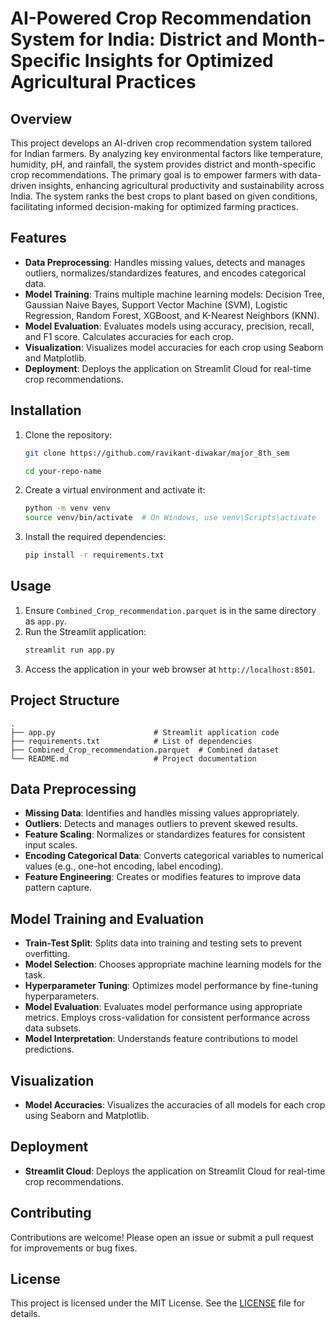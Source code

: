 # AI-Powered Crop Recommendation System for India: District and Month-Specific Insights for Optimized Agricultural Practices

## Overview

This project develops an AI-driven crop recommendation system tailored for Indian farmers. By analyzing key environmental factors like temperature, humidity, pH, and rainfall, the system provides district and month-specific crop recommendations. The primary goal is to empower farmers with data-driven insights, enhancing agricultural productivity and sustainability across India. The system ranks the best crops to plant based on given conditions, facilitating informed decision-making for optimized farming practices.

## Features

- **Data Preprocessing**: Handles missing values, detects and manages outliers, normalizes/standardizes features, and encodes categorical data.
- **Model Training**: Trains multiple machine learning models: Decision Tree, Gaussian Naive Bayes, Support Vector Machine (SVM), Logistic Regression, Random Forest, XGBoost, and K-Nearest Neighbors (KNN).
- **Model Evaluation**: Evaluates models using accuracy, precision, recall, and F1 score. Calculates accuracies for each crop.
- **Visualization**: Visualizes model accuracies for each crop using Seaborn and Matplotlib.
- **Deployment**: Deploys the application on Streamlit Cloud for real-time crop recommendations.

## Installation

1. Clone the repository:
   ```sh
   git clone https://github.com/ravikant-diwakar/major_8th_sem
   ```
   ```sh
   cd your-repo-name
   ```
2. Create a virtual environment and activate it:
   ```sh
   python -m venv venv
   source venv/bin/activate  # On Windows, use venv\Scripts\activate
   ```
3. Install the required dependencies:
   ```sh
   pip install -r requirements.txt
   ```

## Usage

1. Ensure `Combined_Crop_recommendation.parquet` is in the same directory as `app.py`.
2. Run the Streamlit application:
   ```sh
   streamlit run app.py
   ```
3. Access the application in your web browser at `http://localhost:8501`.

## Project Structure

```
.
├── app.py                      # Streamlit application code
├── requirements.txt            # List of dependencies
├── Combined_Crop_recommendation.parquet  # Combined dataset
└── README.md                   # Project documentation
```

## Data Preprocessing

- **Missing Data**: Identifies and handles missing values appropriately.
- **Outliers**: Detects and manages outliers to prevent skewed results.
- **Feature Scaling**: Normalizes or standardizes features for consistent input scales.
- **Encoding Categorical Data**: Converts categorical variables to numerical values (e.g., one-hot encoding, label encoding).
- **Feature Engineering**: Creates or modifies features to improve data pattern capture.

## Model Training and Evaluation

- **Train-Test Split**: Splits data into training and testing sets to prevent overfitting.
- **Model Selection**: Chooses appropriate machine learning models for the task.
- **Hyperparameter Tuning**: Optimizes model performance by fine-tuning hyperparameters.
- **Model Evaluation**: Evaluates model performance using appropriate metrics. Employs cross-validation for consistent performance across data subsets.
- **Model Interpretation**: Understands feature contributions to model predictions.

## Visualization

- **Model Accuracies**: Visualizes the accuracies of all models for each crop using Seaborn and Matplotlib.

## Deployment

- **Streamlit Cloud**: Deploys the application on Streamlit Cloud for real-time crop recommendations.

## Contributing

Contributions are welcome! Please open an issue or submit a pull request for improvements or bug fixes.

## License

This project is licensed under the MIT License. See the [LICENSE](LICENSE) file for details.
